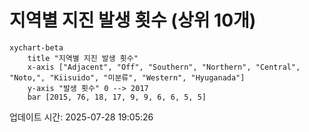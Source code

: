 # 지역별 지진 발생 횟수 (상위 10개)

```mermaid
xychart-beta
    title "지역별 지진 발생 횟수"
    x-axis ["Adjacent", "Off", "Southern", "Northern", "Central", "Noto,", "Kiisuido", "미분류", "Western", "Hyuganada"]
    y-axis "발생 횟수" 0 --> 2017
    bar [2015, 76, 18, 17, 9, 9, 6, 6, 5, 5]
```

업데이트 시간: 2025-07-28 19:05:26

